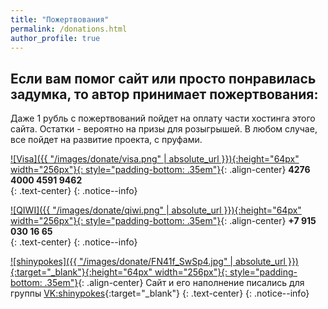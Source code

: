 ```yaml
---
title: "Пожертвования"
permalink: /donations.html
author_profile: true
---
```


## Если вам помог сайт или просто понравилась задумка, то автор принимает пожертвования:

Даже 1 рубль с пожертвований пойдет на оплату части хостинга этого сайта. Остатки - вероятно на призы для розыгрышей. В любом случае, все пойдет на развитие проекта, с пруфами.

[![Visa]({{ "/images/donate/visa.png" | absolute_url }}){:height="64px" width="256px"}{: style="padding-bottom: .35em"}](){: .align-center}
**4276 4000 4591 9462**<br>
{: .text-center}
{: .notice--info}

[![QIWI]({{ "/images/donate/qiwi.png" | absolute_url }}){:height="64px" width="256px"}{: style="padding-bottom: .35em"}](){: .align-center}
**+7 915 030 16 65**<br>
{: .text-center}
{: .notice--info}

[![shinypokes]({{ "/images/donate/FN41f_SwSp4.jpg" | absolute_url }}){:target="_blank"}{:height="64px" width="256px"}{: style="padding-bottom: .35em"}](https://vk.com/shinypokes){: .align-center}
Сайт и его наполнение писались для группы [VK:shinypokes](https://vk.com/shinypokes){:target="_blank"}
{: .text-center}
{: .notice--info}
